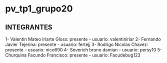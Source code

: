 # pv_tp1_grupo20

## INTEGRANTES

1- Valentin Mateo Iriarte Gloss: presente - usuario: valentiniriar
2- Fernando Javier Tejerina: presente - usuario: fertejj
3- Rodrigo Nicolas Chavez: presente - usuario: nico690
4- Severich bruno damian - usuario: persy10
5- Churquina Facundo Francisco: presente - usuario: Facudebug123
